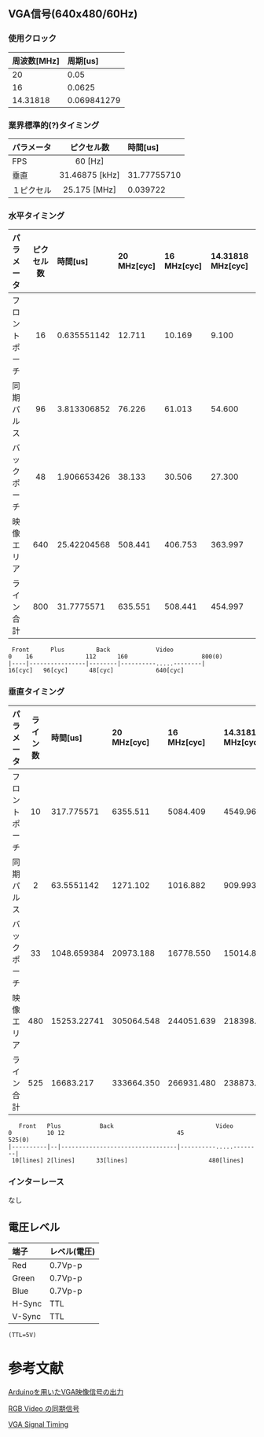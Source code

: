 ## VGA信号(640x480/60Hz)

### 使用クロック

|周波数[MHz]|周期[us]|
|:-|:-|
|20|0.05|
|16|0.0625|
|14.31818|0.069841279|

### 業界標準的(?)タイミング

|パラメータ|ピクセル数|時間[us]|
|:-|:-:|:-|
|FPS|60 [Hz]||
|垂直|31.46875 [kHz]|31.77755710|
|１ピクセル|25.175 [MHz]|0.039722|

### 水平タイミング

|パラメータ|ピクセル数|時間[us]|20 MHz[cyc]|16 MHz[cyc]|14.31818 MHz[cyc]|
|:-|:-:|:-|:-|:-|:-|
|フロントポーチ|16|0.635551142|12.711|10.169|9.100|
|同期パルス|96|3.813306852|76.226|61.013|54.600|
|バックポーチ|48|1.906653426|38.133|30.506|27.300|
|映像エリア|640|25.42204568|508.441|406.753|363.997|
|ライン合計|800|31.7775571|635.551|508.441|454.997|

```
 Front      Plus         Back             Video
0    16               112      160                     800(0)
|----|----------------|--------|----------.....--------|
16[cyc]   96[cyc]      48[cyc]            640[cyc]
```

### 垂直タイミング

|パラメータ|ライン数|時間[us]|20 MHz[cyc]|16 MHz[cyc]|14.31818 MHz[cyc]|
|:-|:-:|:-|:-|:-|:-|
|フロントポーチ|10|317.775571|6355.511|5084.409|4549.968|
|同期パルス|2|63.5551142|1271.102|1016.882|909.993|
|バックポーチ|33|1048.659384|20973.188|16778.550|15014.894|
|映像エリア|480|15253.22741|305064.548|244051.639|218398.456|
|ライン合計|525|16683.217|333664.350|266931.480|238873.311|

```
   Front   Plus           Back                             Video
0          10 12                                45                     525(0)
|----------|--|---------------------------------|----------.....--------|
 10[lines] 2[lines]      33[lines]                       480[lines]
```

### インターレース

なし

## 電圧レベル

|端子|レベル(電圧)|
|:-|:-|
|Red|0.7Vp-p|
|Green|0.7Vp-p|
|Blue|0.7Vp-p|
|H-Sync|TTL|
|V-Sync|TTL|

``` (TTL=5V) ```

# 参考文献

[Arduinoを用いたVGA映像信号の出力](http://www.net.c.dendai.ac.jp/~anada/)

[RGB Video の同期信号](http://www.avis.ne.jp/~meteor/html/video-sync.html)

[VGA Signal Timing](http://tinyvga.com/vga-timing)
